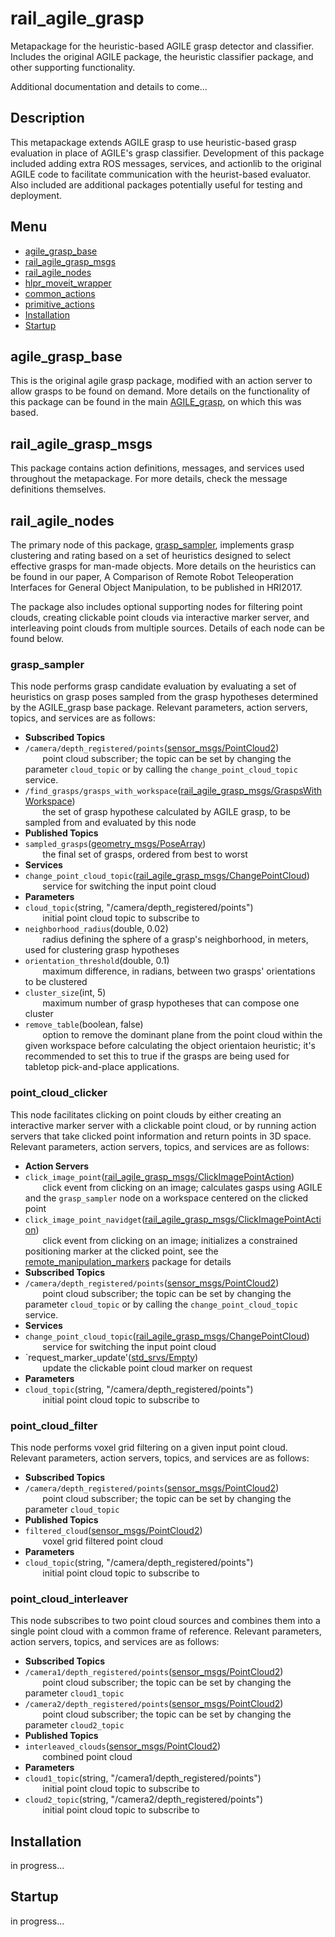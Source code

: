 # rail_agile_grasp
Metapackage for the heuristic-based AGILE grasp detector and classifier. Includes the original AGILE package, the heuristic classifier package, and other supporting functionality.

Additional documentation and details to come...

## Description
This metapackage extends AGILE grasp to use heuristic-based grasp evaluation in place of AGILE's grasp classifier.  Development of this package included adding extra ROS messages, services, and actionlib to the original AGILE code to facilitate communication with the heurist-based evaluator.  Also included are additional packages potentially useful for testing and deployment.

## Menu
 * [agile_grasp_base](#agile_grasp_base)
 * [rail_agile_grasp_msgs](#rail_agile_grasp_msgs)
 * [rail_agile_nodes](#rail_agile_nodes)
  * [hlpr_moveit_wrapper](#hlpr_moveit_wrapper)
  * [common_actions](#common_actions)
  * [primitive_actions](#primitive_actions)
 * [Installation](#installation)
 * [Startup](#startup)
 

## agile_grasp_base
This is the original agile grasp package, modified with an action server to allow grasps to be found on demand.  More details on the functionality of this package can be found in the main [AGILE_grasp](https://github.com/atenpas/agile_grasp), on which this was based.

## rail_agile_grasp_msgs
This package contains action definitions, messages, and services used throughout the metapackage.  For more details, check the message definitions themselves.

## rail_agile_nodes
The primary node of this package, [grasp_sampler](#grasp_sampler), implements grasp clustering and rating based on a set of heuristics designed to select effective grasps for man-made objects.  More details on the heuristics can be found in our paper, A Comparison of Remote Robot Teleoperation Interfaces for General Object Manipulation, to be published in HRI2017.

The package also includes optional supporting nodes for filtering point clouds, creating clickable point clouds via interactive marker server, and interleaving point clouds from multiple sources.  Details of each node can be found below.

### grasp_sampler
This node performs grasp candidate evaluation by evaluating a set of heuristics on grasp poses sampled from the grasp hypotheses determined by the AGILE_grasp base package.  Relevant parameters, action servers, topics, and services are as follows:
 * **Subscribed Topics**
  * `/camera/depth_registered/points`([sensor_msgs/PointCloud2](http://docs.ros.org/indigo/api/sensor_msgs/html/msg/PointCloud2.html))  
 &nbsp;&nbsp;&nbsp;&nbsp;&nbsp;&nbsp; point cloud subscriber; the topic can be set by changing the parameter `cloud_topic` or by calling the `change_point_cloud_topic` service.
  * `/find_grasps/grasps_with_workspace`([rail_agile_grasp_msgs/GraspsWithWorkspace](https://github.com/GT-RAIL/rail_agile_grasp/blob/master/rail_agile_grasp_msgs/msg/GraspsWithWorkspace.msg))  
 &nbsp;&nbsp;&nbsp;&nbsp;&nbsp;&nbsp; the set of grasp hypothese calculated by AGILE grasp, to be sampled from and evaluated by this node
 * **Published Topics**
  * `sampled_grasps`([geometry_msgs/PoseArray](http://docs.ros.org/indigo/api/geometry_msgs/html/msg/PoseArray.html))  
 &nbsp;&nbsp;&nbsp;&nbsp;&nbsp;&nbsp; the final set of grasps, ordered from best to worst
 * **Services**
  * `change_point_cloud_topic`([rail_agile_grasp_msgs/ChangePointCloud](https://github.com/GT-RAIL/rail_agile_grasp/blob/master/rail_agile_grasp_msgs/srv/ChangePointCloud.srv))  
 &nbsp;&nbsp;&nbsp;&nbsp;&nbsp;&nbsp; service for switching the input point cloud
 * **Parameters**
  * `cloud_topic`(string, "/camera/depth_registered/points")  
 &nbsp;&nbsp;&nbsp;&nbsp;&nbsp;&nbsp; initial point cloud topic to subscribe to
  * `neighborhood_radius`(double, 0.02)  
 &nbsp;&nbsp;&nbsp;&nbsp;&nbsp;&nbsp; radius defining the sphere of a grasp's neighborhood, in meters, used for clustering grasp hypotheses
  * `orientation_threshold`(double, 0.1)  
 &nbsp;&nbsp;&nbsp;&nbsp;&nbsp;&nbsp; maximum difference, in radians, between two grasps' orientations to be clustered
  * `cluster_size`(int, 5)  
 &nbsp;&nbsp;&nbsp;&nbsp;&nbsp;&nbsp; maximum number of grasp hypotheses that can compose one cluster
  * `remove_table`(boolean, false)  
 &nbsp;&nbsp;&nbsp;&nbsp;&nbsp;&nbsp; option to remove the dominant plane from the point cloud within the given workspace before calculating the object orientaion heuristic; it's recommended to set this to true if the grasps are being used for tabletop pick-and-place applications.

### point_cloud_clicker
This node facilitates clicking on point clouds by either creating an interactive marker server with a clickable point cloud, or by running action servers that take clicked point information and return points in 3D space.  Relevant parameters, action servers, topics, and services are as follows:
 * **Action Servers**
  * `click_image_point`([rail_agile_grasp_msgs/ClickImagePointAction](https://github.com/GT-RAIL/rail_agile_grasp/blob/master/rail_agile_grasp_msgs/action/ClickImagePoint.action))  
 &nbsp;&nbsp;&nbsp;&nbsp;&nbsp;&nbsp; click event from clicking on an image; calculates gasps using AGILE and the `grasp_sampler` node on a workspace centered on the clicked point
 * `click_image_point_navidget`([rail_agile_grasp_msgs/ClickImagePointAction](https://github.com/GT-RAIL/rail_agile_grasp/blob/master/rail_agile_grasp_msgs/action/ClickImagePoint.action))  
 &nbsp;&nbsp;&nbsp;&nbsp;&nbsp;&nbsp; click event from clicking on an image; initializes a constrained positioning marker at the clicked point, see the [remote_manipulation_markers](http://wiki.ros.org/remote_manipulation_markers) package for details
 * **Subscribed Topics**
  * `/camera/depth_registered/points`([sensor_msgs/PointCloud2](http://docs.ros.org/indigo/api/sensor_msgs/html/msg/PointCloud2.html))  
 &nbsp;&nbsp;&nbsp;&nbsp;&nbsp;&nbsp; point cloud subscriber; the topic can be set by changing the parameter `cloud_topic` or by calling the `change_point_cloud_topic` service.
 * **Services**
  * `change_point_cloud_topic`([rail_agile_grasp_msgs/ChangePointCloud](https://github.com/GT-RAIL/rail_agile_grasp/blob/master/rail_agile_grasp_msgs/srv/ChangePointCloud.srv))  
 &nbsp;&nbsp;&nbsp;&nbsp;&nbsp;&nbsp; service for switching the input point cloud
  * `request_marker_update'([std_srvs/Empty](http://docs.ros.org/indigo/api/std_srvs/html/srv/Empty.html))  
 &nbsp;&nbsp;&nbsp;&nbsp;&nbsp;&nbsp; update the clickable point cloud marker on request
 * **Parameters**
  * `cloud_topic`(string, "/camera/depth_registered/points")  
 &nbsp;&nbsp;&nbsp;&nbsp;&nbsp;&nbsp; initial point cloud topic to subscribe to

### point_cloud_filter
This node performs voxel grid filtering on a given input point cloud.  Relevant parameters, action servers, topics, and services are as follows:
 * **Subscribed Topics**
  * `/camera/depth_registered/points`([sensor_msgs/PointCloud2](http://docs.ros.org/indigo/api/sensor_msgs/html/msg/PointCloud2.html))  
 &nbsp;&nbsp;&nbsp;&nbsp;&nbsp;&nbsp; point cloud subscriber; the topic can be set by changing the parameter `cloud_topic`
 * **Published Topics**
  * `filtered_cloud`([sensor_msgs/PointCloud2](http://docs.ros.org/indigo/api/sensor_msgs/html/msg/PointCloud2.html))  
 &nbsp;&nbsp;&nbsp;&nbsp;&nbsp;&nbsp; voxel grid filtered point cloud
 * **Parameters**
  * `cloud_topic`(string, "/camera/depth_registered/points")  
 &nbsp;&nbsp;&nbsp;&nbsp;&nbsp;&nbsp; initial point cloud topic to subscribe to

### point_cloud_interleaver
This node subscribes to two point cloud sources and combines them into a single point cloud with a common frame of reference.  Relevant parameters, action servers, topics, and services are as follows:
 * **Subscribed Topics**
  * `/camera1/depth_registered/points`([sensor_msgs/PointCloud2](http://docs.ros.org/indigo/api/sensor_msgs/html/msg/PointCloud2.html))  
 &nbsp;&nbsp;&nbsp;&nbsp;&nbsp;&nbsp; point cloud subscriber; the topic can be set by changing the parameter `cloud1_topic`
  * `/camera2/depth_registered/points`([sensor_msgs/PointCloud2](http://docs.ros.org/indigo/api/sensor_msgs/html/msg/PointCloud2.html))  
 &nbsp;&nbsp;&nbsp;&nbsp;&nbsp;&nbsp; point cloud subscriber; the topic can be set by changing the parameter `cloud2_topic`
 * **Published Topics**
  * `interleaved_clouds`([sensor_msgs/PointCloud2](http://docs.ros.org/indigo/api/sensor_msgs/html/msg/PointCloud2.html))  
 &nbsp;&nbsp;&nbsp;&nbsp;&nbsp;&nbsp; combined point cloud
 * **Parameters**
  * `cloud1_topic`(string, "/camera1/depth_registered/points")  
 &nbsp;&nbsp;&nbsp;&nbsp;&nbsp;&nbsp; initial point cloud topic to subscribe to
  * `cloud2_topic`(string, "/camera2/depth_registered/points")  
 &nbsp;&nbsp;&nbsp;&nbsp;&nbsp;&nbsp; initial point cloud topic to subscribe to

## Installation
in progress...

## Startup
in progress...
